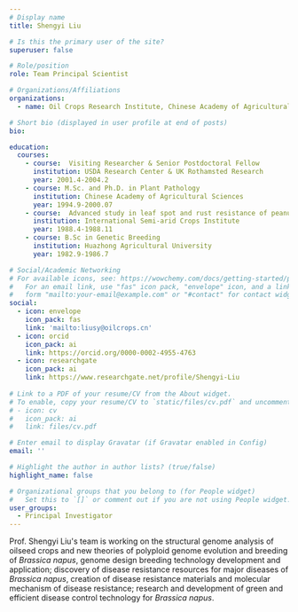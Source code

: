 ```yaml
---
# Display name
title: Shengyi Liu

# Is this the primary user of the site?
superuser: false

# Role/position
role: Team Principal Scientist

# Organizations/Affiliations
organizations:
  - name: Oil Crops Research Institute, Chinese Academy of Agricultural Sciences

# Short bio (displayed in user profile at end of posts)
bio: 

education:
  courses:
    - course:  Visiting Researcher & Senior Postdoctoral Fellow
      institution: USDA Research Center & UK Rothamsted Research 
      year: 2001.4-2004.2
    - course: M.Sc. and Ph.D. in Plant Pathology
      institution: Chinese Academy of Agricultural Sciences
      year: 1994.9-2000.07
    - course:  Advanced study in leaf spot and rust resistance of peanuts
      institution: International Semi-arid Crops Institute
      year: 1988.4-1988.11
    - course: B.Sc in Genetic Breeding
      institution: Huazhong Agricultural University
      year: 1982.9-1986.7

# Social/Academic Networking
# For available icons, see: https://wowchemy.com/docs/getting-started/page-builder/#icons
#   For an email link, use "fas" icon pack, "envelope" icon, and a link in the
#   form "mailto:your-email@example.com" or "#contact" for contact widget.
social:
  - icon: envelope
    icon_pack: fas
    link: 'mailto:liusy@oilcrops.cn'
  - icon: orcid
    icon_pack: ai
    link: https://orcid.org/0000-0002-4955-4763
  - icon: researchgate
    icon_pack: ai
    link: https://www.researchgate.net/profile/Shengyi-Liu
  
# Link to a PDF of your resume/CV from the About widget.
# To enable, copy your resume/CV to `static/files/cv.pdf` and uncomment the lines below.
# - icon: cv
#   icon_pack: ai
#   link: files/cv.pdf

# Enter email to display Gravatar (if Gravatar enabled in Config)
email: ''

# Highlight the author in author lists? (true/false)
highlight_name: false

# Organizational groups that you belong to (for People widget)
#   Set this to `[]` or comment out if you are not using People widget.
user_groups:
  - Principal Investigator
---
```


Prof. Shengyi Liu's team is working on the structural genome analysis of oilseed crops and new theories of polyploid genome evolution and breeding of *Brassica napus*, genome design breeding technology development and application; discovery of disease resistance resources for major diseases of *Brassica napus*, creation of disease resistance materials and molecular mechanism of disease resistance; research and development of green and efficient disease control technology for *Brassica napus*.
